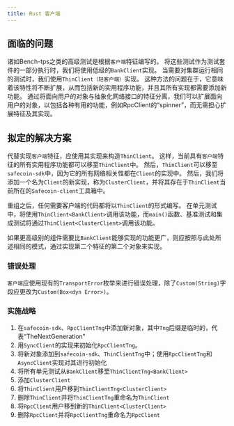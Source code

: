 ```yaml
---
title: Rust 客户端
---
```


## 面临的问题

诸如Bench-tps之类的高级测试是根据`客户端`特征编写的。 将这些测试作为测试套件的一部分执行时，我们将使用低级的`BankClient`实现。 当需要对集群运行相同的测试时，我们使用`ThinClient（轻客户端）`实现。 这种方法的问题在于，它意味着该特性将不断扩展，从而包括新的实用程序功能，并且其所有实现都需要添加新功能。 通过将面向用户的对象与抽象化网络接口的特征分离，我们可以扩展面向用户的对象，以包括各种有用的功能，例如RpcClient的“spinner”，而无需担心扩展特征及其实现。

## 拟定的解决方案

代替实现`客户端`特征，应使用其实现来构造`ThinClient`。 这样，当前具有`客户端`特征的所有实用程序功能都可以移至`ThinClient`中。 然后，`ThinClient`可以移至`safecoin-sdk`中，因为它的所有网络相关性都在`Client`的实现中。 然后，我们将添加一个名为`Client`的新实现，称为`ClusterClient`，并将其存在于`ThinClient`当前所在的`Safecoin-client`工具箱中。

重组之后，任何需要客户端的代码都将以`ThinClient`的形式编写。 在单元测试中，将使用`ThinClient<BankClient>`调用该功能，而`main()`函数、基准测试和集成测试将通过`ThinClient<ClusterClient>`调用该功能。

如果更高级别的组件需要比`BankClient`能够实现的功能更广，则应按照与此处所述相同的模式，通过实现第二个特征的第二个对象来实现。

### 错误处理

`客户端`应使用现有的`TransportError`枚举来进行错误处理，除了`Custom(String)`字段应更改为`Custom(Box<dyn Error>)`。

### 实施战略

1. 在`safecoin-sdk`、`RpcClientTng`中添加新对象，其中`Tng`后缀是临时的，代表“TheNextGeneration”
2. 用`SyncClient`的实现来初始化`RpcClientTng`。
3. 将新对象添加到`safecoin-sdk`、`ThinClientTng`中；使用`RpcClientTng`和`AsyncClient`实现对其进行初始化
4. 将所有单元测试从`BankClient`移至`ThinClientTng<BankClient>`
5. 添加`ClusterClient`
6. 将`ThinClient`用户移到`ThinClientTng<ClusterClient>`
7. 删除`ThinClient`并将`ThinClientTng`重命名为`ThinClient`
8. 将`RpcClient`用户移到新的`ThinClient<ClusterClient>`
9. 删除`RpcClient`并将`RpcClientTng`重命名为`RpcClient`
